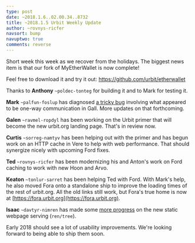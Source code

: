 ```yaml
---
type: post
date: ~2018.1.6..02.00.34..8732
title: ~2018.1.5 Urbit Weekly Update
author: ~rovnys-ricfer
navsort: bump
navuptwo: true
comments: reverse
---
```


Short week this week as we recover from the holidays. The biggest news item is that our fork of MyEtherWallet is now complete! 

Feel free to download it and try it out: https://github.com/urbit/etherwallet

Thanks to **Anthony** `~poldec-tonteg` for building it and to Mark for testing it.

**Mark** `~palfun-foslup` has diagnosed [a tricky bug](https://github.com/urbit/arvo/issues/533) involving what appeared to be one-way communication in Gall. More updates on that forthcoming.

**Galen** `~ravmel-ropdyl` has been working on the Urbit primer that will become the new urbit.org landing page. That's in review now.

**Curtis** `~sorreg-namtyv` has been helping out with the primer and has begun work on an HTTP cache in Vere to help with web performance. That should synergize nicely with upcoming Ford fixes.

**Ted** `~rovnys-ricfer` has been modernizing his and Anton's work on Ford caching to work with new Hoon and Arvo.

**Keaton** `~tonlur-sarret` has been helping Ted with Ford. With Mark's help, he also moved Fora onto a standalone ship to improve the loading times of the rest of urbit.org. All the old links still work, but Fora's true home is now at [https://fora.urbit.org](https://fora.urbit.org).

**Isaac** `~davtyr-nimren` has made some [more progress](https://github.com/ixv/arvo/commit/bc52d9fc494399c2063cfa7817046d180b6f78d5) on the new static webpage serving (`ren/tree`).

Early 2018 should see a lot of usability improvements. We're looking forward to being able to ship them soon.